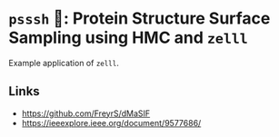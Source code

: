 # `psssh` 🤫: Protein Structure Surface Sampling using HMC and `zelll`

Example application of `zelll`.

<!--
**TODO: use name `interzelllar` for interaction/binding site detection and protein docking at some point**
-->

## Links

- https://github.com/FreyrS/dMaSIF
- https://ieeexplore.ieee.org/document/9577686/

<!--
- https://dudez.docking.org/
- https://dockground.compbio.ku.edu/
- https://pubmed.ncbi.nlm.nih.gov/18812365/
- https://zlab.wenglab.org/zdock/decoys.shtml
- https://zlab.wenglab.org/zdock/dockingsites.shtml
- http://pridb.gdcb.iastate.edu/RPISeq/download.php
- https://www.capri-docking.org/
-->

